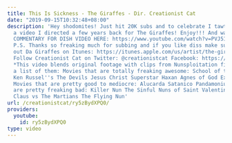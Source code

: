 ```yaml
---
title: This Is Sickness - The Giraffes - Dir. Creationist Cat
date: "2019-09-15T10:32:48+08:00"
description: 'Hey shodomites! Just hit 20K subs and to celebrate I tawt I''d share
  a video I directed a few years back for The Giraffes! Enjoy!!! And watch dee DIRECTOR''S
  COMMENTARY FOR DISH VIDEO HERE: https://www.youtube.com/watch?v=PVJ51xS-I48&feature=youtu.be
  P.S. Thanks so freaking much for subbing and if you like diss make sure and check
  out Da Giraffes on Itunes: https://itunes.apple.com/us/artist/the-giraffes/id4292129
  Follow Creationist Cat on Twitter: @creationistcat Facebook: https://www.facebook.com/creationist.cat
  *This video blends original footage with clips from Nunsploitation films here is
  a list of them: Movies that are totally freaking awesome: School of the Holy Beast
  Ken Russel''s The Devils Jesus Christ Superstar Haxan Agnes of God Exoricist III
  Movies that are pretty good to mediocre: Alucarda Satanico Pandamonium Movies that
  are pretty freaking bad: Killer Nun The Sinful Nuns of Saint Valentine Demoni Santa
  Claus vs The Martians The Flying Nun'
url: /creationistcat/ry5zBydXPQ0/
providers:
  youtube:
    id: ry5zBydXPQ0
type: video
---
```

